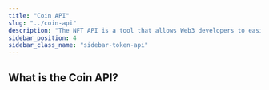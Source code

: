 ```yaml
---
title: "Coin API"
slug: "../coin-api"
description: "The NFT API is a tool that allows Web3 developers to easily access Coin data from Aptos blockchains."
sidebar_position: 4
sidebar_class_name: "sidebar-token-api"
---
```


## What is the Coin API?
